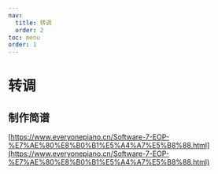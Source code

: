 ```yaml
---
nav:
  title: 转调
  order: 2
toc: menu
order: 1
---
```


# 转调

## 制作简谱

[https://www.everyonepiano.cn/Software-7-EOP-%E7%AE%80%E8%B0%B1%E5%A4%A7%E5%B8%88.html](https://www.everyonepiano.cn/Software-7-EOP-%E7%AE%80%E8%B0%B1%E5%A4%A7%E5%B8%88.html)

